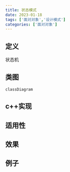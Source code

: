 ```yaml
---
title: 状态模式
date: 2023-01-18
tags: ['面对对象','设计模式']
categories: ['面对对象']
---
```

## 定义
状态机
## 类图
```mermaid
classDiagram

```
## c++实现
## 适用性
## 效果
## 例子
